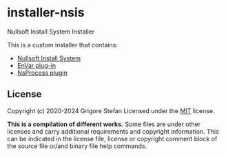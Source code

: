 # installer-nsis
Nullsoft Install System Installer

This is a custom installer that contains:
* [Nullsoft Install System](https://sourceforge.net/projects/nsis/)
* [EnVar plug-in](https://nsis.sourceforge.io/EnVar_plug-in)
* [NsProcess plugin](https://nsis.sourceforge.io/NsProcess_plugin)

## License

Copyright (c) 2020-2024 Grigore Stefan
Licensed under the [MIT](LICENSE) license.

**This is a compilation of different works.**
Some files are under other licenses and carry additional requirements and copyright information.
This can be indicated in the license file, license or copyright comment block of the source file or/and binary file help commands.

